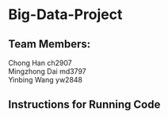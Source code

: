 # Big-Data-Project

## Team Members:
Chong Han  ch2907  
Mingzhong Dai  md3797  
Yinbing Wang yw2848	      

## Instructions for Running Code


